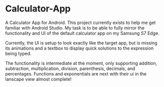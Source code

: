 # Calculator-App

A Calculator App for Android. This project currently exists to help me get familiar with Android Studio. 
My task is to be able to fully mirror the functionality and UI of the default calculator app on my Samsung S7 Edge.


Currently, the UI is setup to look exactly like the target app, but is missing its animations and a textbox to display
quick solutions to the expression being typed. 

The functionality is intermediate at the moment, only supporting addition, 
subtraction, multiplication, division, parenthesis, decimals, and percentages. Functions and exponentials are next with their ui
in the lanscape view almost complete!
